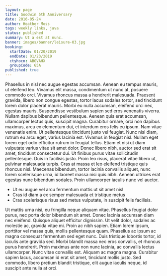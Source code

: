 ```yaml
---
layout: page
title: Goodwin 5th Anniversary
date: 2016-05-24
author: Heather Moss
tags: weekly links, java
status: published
summary: Ut a est at nunc.
banner: images/banner/leisure-03.jpg
booking:
  startDate: 01/20/2019
  endDate: 01/23/2019
  ctyhocn: ABGVAHX
  groupCode: G5A
published: true
---
```

Phasellus in nisl nec augue egestas accumsan. Aenean eu tempus mauris, ut eleifend leo. Vivamus elit massa, condimentum ut nunc at, posuere commodo orci. Vivamus rhoncus massa a hendrerit malesuada. Praesent gravida, libero non congue egestas, tortor lacus sodales tortor, sed tincidunt lorem dolor placerat mauris. Morbi eu nulla accumsan, eleifend orci nec, egestas mauris. Suspendisse vestibulum sapien sed eros venenatis viverra. Nullam dapibus bibendum pellentesque. Aenean quis erat accumsan, ullamcorper lectus quis, suscipit magna. Curabitur ornare, orci non dapibus maximus, arcu ex elementum dui, et interdum eros felis eu ipsum. Nam vitae venenatis enim. Ut pellentesque tincidunt justo vel feugiat. Nunc nisi diam, rutrum eu arcu eget, varius lacinia est. Vivamus in feugiat nisl. Nullam eget lorem eget odio efficitur rutrum in feugiat tellus. Etiam et nisi ut diam vulputate varius vitae sit amet dolor.
Donec libero nibh, auctor sed erat sit amet, tincidunt consectetur dui. Ut finibus purus vitae sollicitudin pellentesque. Duis in facilisis justo. Proin leo risus, placerat vitae libero ut, pulvinar malesuada turpis. Cras at massa et leo eleifend tristique quis rhoncus nisl. Maecenas bibendum, tortor lacinia convallis aliquet, nunc lorem scelerisque urna, id laoreet massa nisi quis nibh. Aenean ultrices erat egestas nunc bibendum sodales. Proin ullamcorper iaculis nunc vel auctor.

* Ut eu augue vel arcu fermentum mattis ut sit amet nisl
* Cras id diam a ex semper malesuada et tristique metus
* Cras scelerisque risus sed metus vulputate, in suscipit felis facilisis.

Ut mattis urna nisi, eu fringilla neque aliquam vitae. Phasellus feugiat dolor purus, nec porta dolor bibendum sit amet. Donec lacinia accumsan diam nec eleifend. Quisque aliquet efficitur dignissim. Ut velit dolor, sodales ac molestie ac, gravida vitae mi. Proin ac nibh sapien. Etiam lorem ipsum, porttitor vel massa quis, mollis pellentesque quam. Phasellus ac ipsum ac magna consequat fermentum sed eget nunc. Duis tristique lobortis tortor, id iaculis ante gravida sed. Morbi blandit massa nec eros convallis, et rhoncus purus hendrerit. Proin maximus ante non nunc lacinia, ac convallis lectus ullamcorper. Nunc vitae convallis est. Aliquam ac magna magna. Curabitur sapien lacus, accumsan id erat sit amet, tincidunt mollis justo. Sed commodo, libero pretium blandit tristique, elit augue iaculis neque, id suscipit ante nulla at orci.
